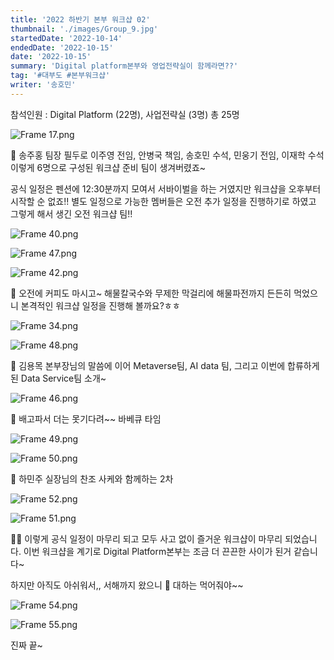 ```yaml
---
title: '2022 하반기 본부 워크샵 02'
thumbnail: './images/Group_9.jpg'
startedDate: '2022-10-14'
endedDate: '2022-10-15'
date: '2022-10-15'
summary: 'Digital platform본부와 영업전략실이 함께라면??'
tag: '#대부도 #본부워크샵'
writer: '송호민'
---
```


참석인원 : Digital Platform (22명), 사업전략실 (3명) 총 25명

![Frame 17.png](images/Frame_17.png)

📱
송주홍 팀장 필두로 이주영 전임, 안병국 책임, 송호민 수석, 민웅기 전임, 이재학 수석
이렇게 6명으로 구성된 워크샵 준비 팀이 생겨버렸죠~

공식 일정은 펜션에 12:30분까지 모여서 서바이벌을 하는 거였지만 워크샵을 오후부터 시작할 순 없죠!!
별도 일정으로 가능한 멤버들은 오전 추가 일정을 진행하기로 하였고 그렇게 해서 생긴 오전 워크샵 팀!!

![Frame 40.png](images/Frame_40.png)

![Frame 47.png](images/Frame_47.png)

![Frame 42.png](images/Frame_42.png)

🔫
오전에 커피도 마시고~ 해물칼국수와 무제한 막걸리에 해물파전까지 든든히 먹었으니 본격적인 워크샵 일정을
진행해 볼까요?ㅎㅎ

![Frame 34.png](images/Frame_34.png)

![Frame 48.png](images/Frame_48.png)

📢
김용목 본부장님의 말씀에 이어 Metaverse팀, AI data 팀, 그리고 이번에 합류하게 된 Data Service팀 소개~

![Frame 46.png](images/Frame_46.png)

🍖
배고파서 더는 못기다려~~ 바베큐 타임

![Frame 49.png](images/Frame_49.png)

![Frame 50.png](images/Frame_50.png)

🍶
하민주 실장님의 찬조 사케와 함께하는 2차

![Frame 52.png](images/Frame_52.png)

![Frame 51.png](images/Frame_51.png)

👍🏻
이렇게 공식 일정이 마무리 되고 모두 사고 없이 즐거운 워크샵이 마무리 되었습니다.
이번 워크샵을 계기로 Digital Platform본부는 조금 더 끈끈한 사이가 된거 같습니다~

하지만 아직도 아쉬워서,, 서해까지 왔으니 🍤 대하는 먹어줘야~~

![Frame 54.png](images/Frame_54.png)

![Frame 55.png](images/Frame_55.png)

진짜 끝~